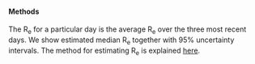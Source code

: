 <h4>Methods</h4>

The R<sub>e</sub> for a particular day is the average R<sub>e</sub> over the three most recent days. We show estimated median R<sub>e</sub> together with 95% uncertainty intervals. The method for estimating R<sub>e</sub> is explained [here](https://smw.ch/article/doi/smw.2020.20271).
